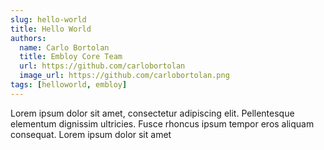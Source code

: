 ```yaml
---
slug: hello-world
title: Hello World
authors:
  name: Carlo Bortolan
  title: Embloy Core Team
  url: https://github.com/carlobortolan
  image_url: https://github.com/carlobortolan.png
tags: [helloworld, embloy]
---
```


Lorem ipsum dolor sit amet, consectetur adipiscing elit. Pellentesque elementum dignissim ultricies. Fusce rhoncus ipsum tempor eros aliquam consequat. Lorem ipsum dolor sit amet
